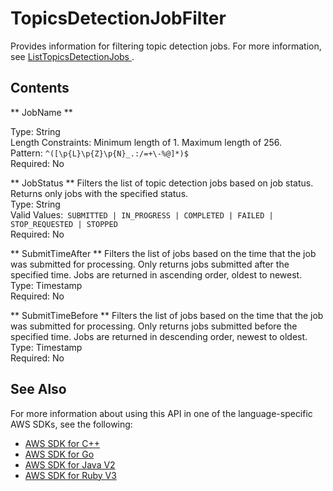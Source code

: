 # TopicsDetectionJobFilter<a name="API_TopicsDetectionJobFilter"></a>

Provides information for filtering topic detection jobs\. For more information, see [ ListTopicsDetectionJobs ](API_ListTopicsDetectionJobs.md)\.

## Contents<a name="API_TopicsDetectionJobFilter_Contents"></a>

 ** JobName **   <a name="comprehend-Type-TopicsDetectionJobFilter-JobName"></a>
  
Type: String  
Length Constraints: Minimum length of 1\. Maximum length of 256\.  
Pattern: `^([\p{L}\p{Z}\p{N}_.:/=+\-%@]*)$`   
Required: No

 ** JobStatus **   <a name="comprehend-Type-TopicsDetectionJobFilter-JobStatus"></a>
Filters the list of topic detection jobs based on job status\. Returns only jobs with the specified status\.  
Type: String  
Valid Values:` SUBMITTED | IN_PROGRESS | COMPLETED | FAILED | STOP_REQUESTED | STOPPED`   
Required: No

 ** SubmitTimeAfter **   <a name="comprehend-Type-TopicsDetectionJobFilter-SubmitTimeAfter"></a>
Filters the list of jobs based on the time that the job was submitted for processing\. Only returns jobs submitted after the specified time\. Jobs are returned in ascending order, oldest to newest\.  
Type: Timestamp  
Required: No

 ** SubmitTimeBefore **   <a name="comprehend-Type-TopicsDetectionJobFilter-SubmitTimeBefore"></a>
Filters the list of jobs based on the time that the job was submitted for processing\. Only returns jobs submitted before the specified time\. Jobs are returned in descending order, newest to oldest\.  
Type: Timestamp  
Required: No

## See Also<a name="API_TopicsDetectionJobFilter_SeeAlso"></a>

For more information about using this API in one of the language\-specific AWS SDKs, see the following:
+  [ AWS SDK for C\+\+](https://docs.aws.amazon.com/goto/SdkForCpp/comprehend-2017-11-27/TopicsDetectionJobFilter) 
+  [ AWS SDK for Go](https://docs.aws.amazon.com/goto/SdkForGoV1/comprehend-2017-11-27/TopicsDetectionJobFilter) 
+  [ AWS SDK for Java V2](https://docs.aws.amazon.com/goto/SdkForJavaV2/comprehend-2017-11-27/TopicsDetectionJobFilter) 
+  [ AWS SDK for Ruby V3](https://docs.aws.amazon.com/goto/SdkForRubyV3/comprehend-2017-11-27/TopicsDetectionJobFilter) 